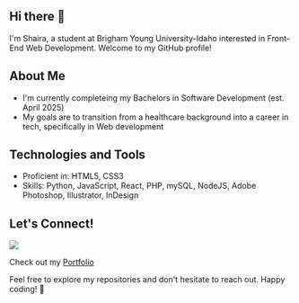 ## Hi there 👋

I'm Shaira, a student at Brigham Young University-Idaho interested in Front-End Web Development. Welcome to my GitHub profile!

## About Me

- I'm currently completeing my Bachelors in Software Development (est. April 2025)
- My goals are to transition from a healthcare background into a career in tech, specifically in Web development

## Technologies and Tools

- Proficient in: HTML5, CSS3
- Skills: Python, JavaScript, React, PHP, mySQL, NodeJS, Adobe Photoshop, Illustrator, InDesign
  
## Let's Connect!

[![](https://img.shields.io/badge/LinkedIn-blue?style=for-the-badge&logo=linkedin&logoColor=white)](https://linkedin.com/in/shaira-silos) 

Check out my [Portfolio](https://silos-sk.github.io/portfolio/)

Feel free to explore my repositories and don't hesitate to reach out. Happy coding! 🚀

